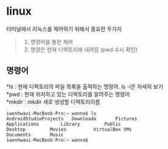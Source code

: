 # linux

터미널에서 리눅스를 제어하기 위해서 중요한 두가지
> 1. 명령어를 통한 제어
> 2. 명령은 현재 디렉토리에 내려짐 (pwd 수시 확인)


## 명령어
*ls : 현재 디렉토리의 파일 목록을 출력하는 명령어. ls -l은 자세히 보기  
*pwd : 현재 위치하고 있는 디렉토리를 알려주는 명령어  
*mkdir : mkdir 새로 생성할 디렉토리이름  

```linux
iwonhwaui-MacBook-Pro:~ wanna$ ls
AndroidStudioProjects	Downloads		Pictures
Applications		Library			Public
Desktop			Movies			VirtualBox VMs
Documents		Music
iwonhwaui-MacBook-Pro:~ wanna$
```
